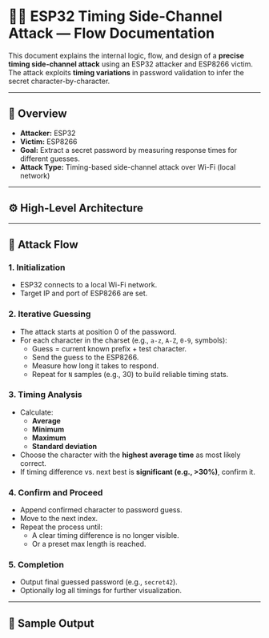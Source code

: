 # 🕵️‍♂️ ESP32 Timing Side-Channel Attack — Flow Documentation

This document explains the internal logic, flow, and design of a **precise timing side-channel attack** using an ESP32 attacker and ESP8266 victim. The attack exploits **timing variations** in password validation to infer the secret character-by-character.

---

## 📜 Overview

- **Attacker:** ESP32
- **Victim:** ESP8266
- **Goal:** Extract a secret password by measuring response times for different guesses.
- **Attack Type:** Timing-based side-channel attack over Wi-Fi (local network)

---

## ⚙️ High-Level Architecture


---

## 🔄 Attack Flow

### 1. Initialization
- ESP32 connects to a local Wi-Fi network.
- Target IP and port of ESP8266 are set.

### 2. Iterative Guessing
- The attack starts at position 0 of the password.
- For each character in the charset (e.g., `a-z`, `A-Z`, `0-9`, symbols):
  - Guess = current known prefix + test character.
  - Send the guess to the ESP8266.
  - Measure how long it takes to respond.
  - Repeat for `N` samples (e.g., 30) to build reliable timing stats.

### 3. Timing Analysis
- Calculate:
  - **Average**
  - **Minimum**
  - **Maximum**
  - **Standard deviation**
- Choose the character with the **highest average time** as most likely correct.
- If timing difference vs. next best is **significant (e.g., >30%)**, confirm it.

### 4. Confirm and Proceed
- Append confirmed character to password guess.
- Move to the next index.
- Repeat the process until:
  - A clear timing difference is no longer visible.
  - Or a preset max length is reached.

### 5. Completion
- Output final guessed password (e.g., `secret42`).
- Optionally log all timings for further visualization.

---

## 🧪 Sample Output

